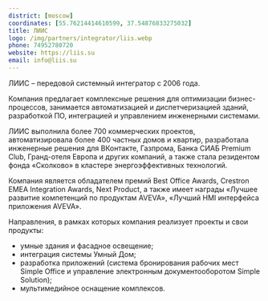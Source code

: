 ```yaml
---
district: [moscow]
coordinates: [55.76214414610599, 37.54876833275032]
title: ЛИИС
logo: /img/partners/integrator/liis.webp
phone: 74952780720
website: https://liis.su
email: info@liis.su
---
```


ЛИИС – передовой системный интегратор с 2006 года.


Компания предлагает комплексные решения для оптимизации бизнес-процессов, занимается автоматизацией и диспетчеризацией зданий, разработкой ПО, интеграцией и управлением инженерными системами.

ЛИИС выполнила более 700 коммерческих проектов, автоматизировала более 400 частных домов и квартир, разработала инженерные решения для ВКонтакте, Газпрома, Банка СИАБ Premium Club, Гранд-отеля Европа и других компаний, а также стала резидентом фонда «Сколково» в кластере энергоэффективных технологий.

Компания является обладателем премий Best Office Awards, Crestron EMEA Integration Awards, Next Product, а также имеет награды «Лучшее развитие компетенций по продуктам AVEVA», «Лучший HMI интерфейса приложения AVEVA».

Направления, в рамках которых компания реализует проекты и свои продукты:

* умные здания и фасадное освещение;
* интеграция системы Умный Дом;
* разработка приложений (система бронирования рабочих мест Simple Office и управление электронным документооборотом Simple Solution);
* мультимедийное оснащение комплексов.
